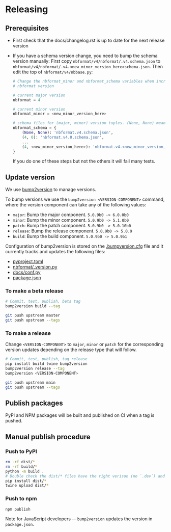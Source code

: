 # Releasing

## Prerequisites

- First check that the docs/changelog.rst is up to date for the next release version
- If you have a schema version change, you need to bump the schema version manually:
  First copy `nbformat/v4/nbformat/.v4.schema.json` to `nbformat/v4/nbformat/.v4.<new_minor_version_here>schema.json`.
  Then edit the top of `nbformat/v4/nbbase.py`:

  ```python
  # Change the nbformat_minor and nbformat_schema variables when incrementing the
  # nbformat version

  # current major version
  nbformat = 4

  # current minor version
  nbformat_minor = <new_minor_version_here>

  # schema files for (major, minor) version tuples. (None, None) means the current version
  nbformat_schema = {
      (None, None): 'nbformat.v4.schema.json',
      (4, 0): 'nbformat.v4.0.schema.json',
      ...
      (4, <new_minor_version_here>): 'nbformat.v4.<new_minor_version_here>.schema.json'
  }
  ```

  If you do one of these steps but not the others it will fail many tests.

## Update version

We use [bump2version](https://github.com/c4urself/bump2version) to manage versions.

To bump versions we use the `bump2version <VERSION-COMPONENT>` command, where the
version component can take any of the following values:

- `major`: Bump the major component. `5.0.9b0 -> 6.0.0b0`
- `minor`: Bump the minor component. `5.0.9b0 -> 5.1.0b0`
- `patch`: Bump the patch component. `5.0.9b0 -> 5.0.10b0`
- `release`: Bump the release component. `5.0.9b0 -> 5.0.9`
- `build`: Bump the build component. `5.0.9b0 -> 5.0.9b1`

Configuration of bump2version is stored on the [.bumpversion.cfg](https://github.com/jupyter/nbformat/blob/main/.bumpversion.cfg) file and it currently tracks and updates the following files:

- [pyproject.toml](https://github.com/jupyter/nbformat/blob/main/pyproject.toml)
- [nbformat/\_version.py](https://github.com/jupyter/nbformat/blob/main/nbformat/_version.py)
- [docs/conf.py](https://github.com/jupyter/nbformat/blob/main/docs/conf.py)
- [package.json](https://github.com/jupyter/nbformat/blob/main/package.json)

### To make a beta release

```bash
# Commit, test, publish, beta tag
bump2version build --tag

git push upstream master
git push upstream --tags
```

### To make a release

Change `<VERSION-COMPONENT>` to `major`, `minor` or `patch` for the corresponding
version updates depending on the release type that will follow.

```bash
# Commit, test, publish, tag release
pip install build twine bump2version
bump2version release --tag
bump2version <VERSION-COMPONENT>

git push upstream main
git push upstream --tags
```

## Publish packages

PyPI and NPM packages will be built and published on CI when a tag is pushed.

## Manual publish procedure

### Push to PyPI

```bash
rm -rf dist/*
rm -rf build/*
python -m build .
# Double check the dist/* files have the right verison (no `.dev`) and install the wheel to ensure it's good
pip install dist/*
twine upload dist/*
```

### Push to npm

```bash
npm publish
```

Note for JavaScript developers -- `bump2version` updates the version in `package.json`.
